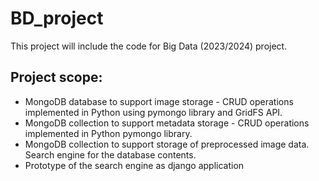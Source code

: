 # BD_project
This project will include the code for Big Data (2023/2024) project.

## Project scope:
- MongoDB database to support image storage - CRUD operations implemented in Python using pymongo library and GridFS API.
- MongoDB collection to support metadata storage - CRUD operations implemented in Python pymongo library.
- MongoDB collection to support storage of preprocessed image data.
 Search engine for the database contents.
- Prototype of the search engine as django application
